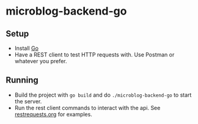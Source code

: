 # microblog-backend-go
## Setup
* Install [Go](https://go.dev/doc/install)
* Have a REST client to test HTTP requests with. Use Postman or whatever you prefer.
## Running
* Build the project with ```go build``` and do ```./microblog-backend-go``` to start the server.
* Run the rest client commands to interact with the api. See [restrequests.org](./restrequests.org) for examples.
